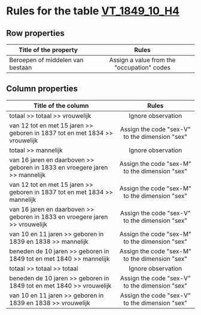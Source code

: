 # Rules for the table [VT_1849_10_H4](https://github.com/cgueret/DataDump/blob/master/xls-marked/VT_1849_10_H4_marked.xls?raw=true)
## Row properties
| Title of the property | Rules |
| --------------------- |:-----:|
| Beroepen of middelen van bestaan | Assign a value from the "occupation" codes |
## Column properties
| Title of the column | Rules |
| --------------------- |:-----:|
| totaal >> totaal >> vrouwelijk | Ignore observation |
| van 12 tot en met 15 jaren >> geboren in 1837 tot en met 1834 >> vrouwelijk | Assign the code "sex-V" to the dimension "sex" |
| totaal >> mannelijk | Ignore observation |
| van 16 jaren en daarboven >> geboren in 1833 en vroegere jaren >> mannelijk | Assign the code "sex-M" to the dimension "sex" |
| van 12 tot en met 15 jaren >> geboren in 1837 tot en met 1834 >> mannelijk | Assign the code "sex-M" to the dimension "sex" |
| van 16 jaren en daarboven >> geboren in 1833 en vroegere jaren >> vrouwelijk | Assign the code "sex-V" to the dimension "sex" |
| van 10 en 11 jaren >> geboren in 1839 en 1838 >> mannelijk | Assign the code "sex-M" to the dimension "sex" |
| beneden de 10 jaren >> geboren in 1849 tot en met 1840 >> mannelijk | Assign the code "sex-M" to the dimension "sex" |
| totaal >> totaal >> totaal | Ignore observation |
| beneden de 10 jaren >> geboren in 1849 tot en met 1840 >> vrouwelijk | Assign the code "sex-V" to the dimension "sex" |
| van 10 en 11 jaren >> geboren in 1839 en 1838 >> vrouwelijk | Assign the code "sex-V" to the dimension "sex" |
